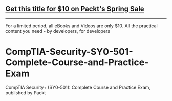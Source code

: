 ## [Get this title for $10 on Packt's Spring Sale](https://www.packt.com/V14420?utm_source=github&utm_medium=packt-github-repo&utm_campaign=spring_10_dollar_2022)
-----
For a limited period, all eBooks and Videos are only $10. All the practical content you need \- by developers, for developers

# CompTIA-Security-SY0-501-Complete-Course-and-Practice-Exam
CompTIA Security+ (SY0-501): Complete Course and Practice Exam, published by Packt
